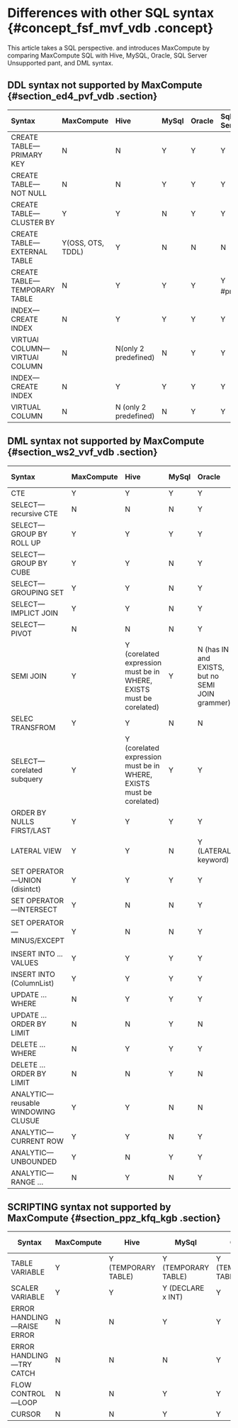 # Differences with other SQL syntax {#concept_fsf_mvf_vdb .concept}

This article takes a SQL perspective. and introduces MaxCompute by comparing MaxCompute SQL with Hive, MySQL, Oracle, SQL Server Unsupported pant, and DML syntax.

## DDL syntax not supported by MaxCompute {#section_ed4_pvf_vdb .section}

|Syntax|MaxCompute|Hive|MySql|Oracle|Sql Server|
|:-----|:---------|:---|:----|:-----|:---------|
|CREATE TABLE—PRIMARY KEY|N|N|Y|Y|Y|
|CREATE TABLE—NOT NULL|N|N|Y|Y|Y|
|CREATE TABLE—CLUSTER BY|Y|Y|N|Y|Y|
|CREATE TABLE—EXTERNAL TABLE|Y\(OSS, OTS, TDDL\)|Y|N|N|N|
|CREATE TABLE—TEMPORARY TABLE|N|Y|Y|Y|Y （with \#prefix）|
|INDEX—CREATE INDEX|N|Y|Y|Y|Y|
|VIRTUAl COLUMN—VIRTUAl COLUMN|N|N\(only 2 predefined\)|N|Y|Y|
|INDEX—CREATE INDEX|N|Y|Y|Y|Y|
|VIRTUAL COLUMN|N|N \(only 2 predefined\)|N|Y|Y|

## DML syntax not supported by MaxCompute {#section_ws2_vvf_vdb .section}

|Syntax|MaxCompute|Hive|MySql|Oracle|Sql Server|
|:-----|:---------|:---|:----|:-----|:---------|
|CTE|Y|Y|Y|Y|Y|
|SELECT—recursive CTE|N|N|N|Y|Y|
|SELECT—GROUP BY ROLL UP|Y|Y|Y|Y|Y|
|SELECT—GROUP BY CUBE|Y|Y|N|Y|Y|
|SELECT—GROUPING SET|Y|Y|N|Y|Y|
|SELECT—IMPLICT JOIN|Y|Y|N|Y|Y|
|SELECT—PIVOT|N|N|N|Y|Y|
|SEMI JOIN|Y|Y \(corelated expression must be in WHERE, EXISTS must be corelated\)|Y|N \(has IN and EXISTS, but no SEMI JOIN grammer\)|N \(has IN and EXISTS, but no SEMI JOIN grammer\)|
|SELEC TRANSFROM|Y|Y|N|N|N|
|SELECT—corelated subquery|Y|Y \(corelated expression must be in WHERE, EXISTS must be corelated\)|Y|Y|Y|
|ORDER BY NULLS FIRST/LAST|Y|Y|Y|Y|Y|
|LATERAL VIEW|Y|Y|N|Y \(LATERAL keyword\)|Y \(CROSS APPLY keyword\)|
|SET OPERATOR—UNION \(disintct\)|Y|Y|Y|Y|Y|
|SET OPERATOR—INTERSECT|Y|N|N|Y|Y|
|SET OPERATOR—MINUS/EXCEPT|Y|N|N|Y|Y（keyword EXCEPT）|
|INSERT INTO ... VALUES|Y|Y|Y|Y|Y|
|INSERT INTO \(ColumnList\)|Y|Y|Y|Y|Y|
|UPDATE … WHERE|N|Y|Y|Y|Y|
|UPDATE … ORDER BY LIMIT|N|N|Y|N|Y|
|DELETE … WHERE|N|Y|Y|Y|Y|
|DELETE … ORDER BY LIMIT|N|N|Y|N|N|
|ANALYTIC—reusable WINDOWING CLUSUE|Y|Y|N|N|N \(can implement with join\)|
|ANALYTIC—CURRENT ROW|Y|Y|N|Y|Y|
|ANALYTIC—UNBOUNDED|Y|N|Y|Y|Y|
|ANALYTIC—RANGE …|N|Y|N|Y|Y|

## SCRIPTING syntax not supported by MaxCompute {#section_ppz_kfq_kgb .section}

|Syntax|MaxCompute|Hive|MySql|Oracle|Sql Server|
|------|----------|----|-----|------|----------|
|TABLE VARIABLE|Y|Y \(TEMPORARY TABLE\)|Y \(TEMPORARY TABLE\)|Y \(TEMPLORARY TABLE\)|Y|
|SCALER VARIABLE|Y|Y|Y \(DECLARE x INT\)|Y|Y|
|ERROR HANDLING—RAISE ERROR|N|N|Y|Y|Y|
|ERROR HANDLING—TRY CATCH|N|N|N|Y|Y|
|FLOW CONTROL—LOOP|N|N|Y|Y|Y|
|CURSOR|N|N|Y|Y|Y|

